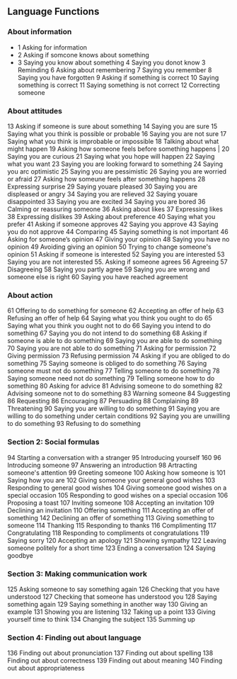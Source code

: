 ## Language Functions

### About information

- 1 Asking for information
- 2 Asking if somcone knows about something
- 3 Saying you know about something
4 Saying you donot know
3 Reminding
6 Asking about remembering
7 Saying you remember
8 Saying you have forgotten
9 Asking if something is correct
10 Saying something is correct
11 Saying something is not correct
12 Correcting someone

### About attitudes

13 Asking if someone is sure about something
14 Saying you are sure
15 Saying what you think is possible or probable
16 Saying you are not sure
17 Saying what you think is improbable or impossible
18 Talking about what might happen
19 Asking how someone feels before something happens |
20 Saying you are curious
21 Saying what you hope will happen
22 Saying what you want
23 Saying you are looking forward to something
24 Saying you arc optimistic
25 Saying you are pessimistic
26 Saying you are worried or afraid
27 Asking how someune feels after something happens
28 Expressing surprise
29 Saying youare pleased
30 Saying you are displeased or angry
34 Saying you are relieved
32 Saying youare disappointed
33 Saying you are excited
34 Saying you are bored
36 Calming or reassuring someone
36 Asking about likes
37 Expressing likes
38 Expressing dislikes
39 Asking about preference
40 Saying what you prefer
41 Asking if someone approves
42 Saying you approve
43 Saying you do not approve
44 Comparing
45 Saying something is not important
46 Asking for someone’s opinion
47 Giving your opinion
48 Saying you have no opinion
49 Avoiding giving an opinion
50 Trying to change someone's opinion
51 Asking if someone is interested
52 Saying you are interested
53 Saying you are not interested
55. Asking if someone agrees
56 Agreeing
57 Disagreeing
58 Saying you partly agree
59 Saying you are wrong and someone else is right
60 Saying you have reached agreement

### About action

61 Offering to do something for someone
62 Accepting an offer of help
63 Refusing an offer of help
64 Saying what you think you ought to do
65 Saying what you think you ought not to do
66 Saying you intend to do something
67 Saying you do not intend to do something
68 Asking if someone is able to do something
69 Saying you are able to do something
70 Saying you are not able to do something
71 Asking for permission
72 Giving permission
73 Refusing permission
74 Asking if you are obliged to do something
75 Saying someone is obliged to do something
76 Saying someone must not do something
77 Telling someone to do something
78 Saying someone need not do something
79 Telling someone how to do something
80 Asking for advice
81 Advising someone to do something
82 Advising someone not to do something
83 Warning someone
84 Suggesting
86 Requesting
86 Encouraging
87 Persuading
88 Complaining
89 Threatening
90 Saying you are willing to do something
91 Saying you are willing to do something under certain conditions
92 Saying you are unwilling to do something
93 Refusing to do something

### Section 2: Social formulas

94 Starting a conversation with a stranger
95 Introducing yourself 160
96 Introducing someone
97 Answering an introduction
98 Artracting someone's attention
99 Greeting someone
100 Asking how someone is
101 Saying how you are
102 Giving someone your general good wishes
103 Responding to general good wishes
104 Giving someone good wishes on a special occasion
105 Responding to good wishes on a special occasion
106 Proposing a toast
107 Inviting someone
108 Accepting an invitation
109 Declining an invitation
110 Offering something
111 Accepting an offer of something
142 Declining an offer of something
113 Giving something to someone
114 Thanking
115 Responding to thanks
116 Complimenting
117 Congratulating
118 Responding to compliments ot congratulations
119 Saying sorry
120 Accepting an apology
121 Showing sympathy
122 Leaving someone politely for a short time
123 Ending a conversation
124 Saying goodbye

### Section 3: Making communication work

125 Asking someone to say something again
126 Checking that you have understood
127 Checking that someone has understood you
128 Saying something again
129 Saying something in another way
130 Giving an example
131 Showing you are listening
132 Taking up a point
133 Giving yourself time to think
134 Changing the subject
135 Summing up

### Section 4: Finding out about language

136 Finding out about pronunciation
137 Finding out about spelling
138 Finding out about correctness
139 Finding out about meaning
140 Finding out about appropriateness

